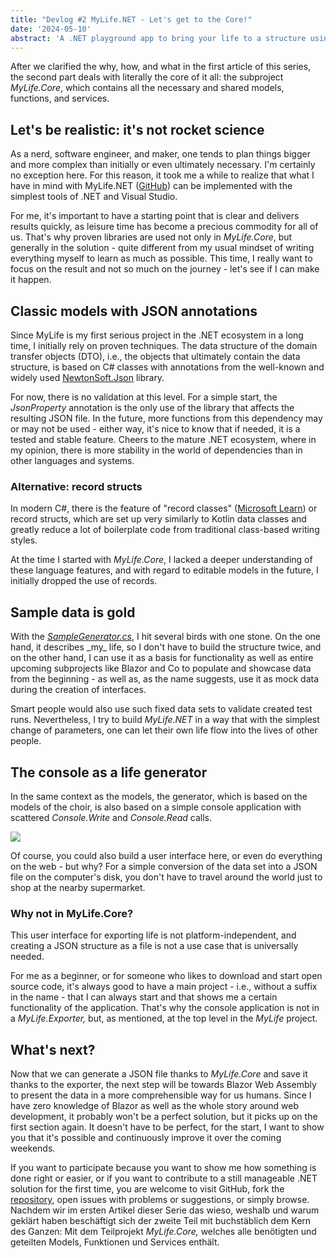 ```yaml
---
title: "Devlog #2 MyLife.NET - Let's get to the Core!"
date: '2024-05-10'
abstract: 'A .NET playground app to bring your life to a structure using Blazor, MAUI, Azure and more'
---
```


After we clarified the why, how, and what in the first article of this series, the second part deals with literally the core of it all: the subproject _MyLife.Core_, which contains all the necessary and shared models, functions, and services.

Let's be realistic: it's not rocket science
--------------------------------------------
As a nerd, software engineer, and maker, one tends to plan things bigger and more complex than initially or even ultimately necessary. I'm certainly no exception here. For this reason, it took me a while to realize that what I have in mind with MyLife.NET ([GitHub](https://github.com/tscholze/dotnet-mylife)) can be implemented with the simplest tools of .NET and Visual Studio.

For me, it's important to have a starting point that is clear and delivers results quickly, as leisure time has become a precious commodity for all of us. That's why proven libraries are used not only in _MyLife.Core_, but generally in the solution - quite different from my usual mindset of writing everything myself to learn as much as possible. This time, I really want to focus on the result and not so much on the journey - let's see if I can make it happen.

Classic models with JSON annotations
---------------------------------------
Since MyLife is my first serious project in the .NET ecosystem in a long time, I initially rely on proven techniques. The data structure of the domain transfer objects (DTO), i.e., the objects that ultimately contain the data structure, is based on C# classes with annotations from the well-known and widely used [NewtonSoft.Json](https://www.newtonsoft.com/json) library.

For now, there is no validation at this level. For a simple start, the _JsonProperty_ annotation is the only use of the library that affects the resulting JSON file. In the future, more functions from this dependency may or may not be used - either way, it's nice to know that if needed, it is a tested and stable feature. Cheers to the mature .NET ecosystem, where in my opinion, there is more stability in the world of dependencies than in other languages and systems.

### Alternative: record structs
In modern C#, there is the feature of "record classes" ([Microsoft Learn](https://learn.microsoft.com/en-us/dotnet/csharp/language-reference/builtin-types/record)) or record structs, which are set up very similarly to Kotlin data classes and greatly reduce a lot of boilerplate code from traditional class-based writing styles.

At the time I started with _MyLife.Core_, I lacked a deeper understanding of these language features, and with regard to editable models in the future, I initially dropped the use of records.

Sample data is gold
------------------------
With the [_SampleGenerator.cs_](https://github.com/tscholze/dotnet-mylife/blob/main/MyLife.Core/Generator/SampleLife.cs), I hit several birds with one stone. On the one hand, it describes \_my\_ life, so I don't have to build the structure twice, and on the other hand, I can use it as a basis for functionality as well as entire upcoming subprojects like Blazor and Co to populate and showcase data from the beginning - as well as, as the name suggests, use it as mock data during the creation of interfaces.

Smart people would also use such fixed data sets to validate created test runs. Nevertheless, I try to build _MyLife.NET_ in a way that with the simplest change of parameters, one can let their own life flow into the lives of other people.

The console as a life generator
-------------------------------
In the same context as the models, the generator, which is based on the models of the choir, is also based on a simple console application with scattered _Console.Write_ and _Console.Read_ calls.

[![](https://www.drwindows.de/news/wp-content/uploads/2025/05/mylife-exporter-console-output.png)](https://www.drwindows.de/news/wp-content/uploads/2025/05/mylife-exporter-console-output.png)

Of course, you could also build a user interface here, or even do everything on the web - but why? For a simple conversion of the data set into a JSON file on the computer's disk, you don't have to travel around the world just to shop at the nearby supermarket.

### Why not in MyLife.Core?
This user interface for exporting life is not platform-independent, and creating a JSON structure as a file is not a use case that is universally needed.

For me as a beginner, or for someone who likes to download and start open source code, it's always good to have a main project - i.e., without a suffix in the name - that I can always start and that shows me a certain functionality of the application. That's why the console application is not in a _MyLife.Exporter,_ but, as mentioned, at the top level in the _MyLife_ project.

What's next?
-------------------
Now that we can generate a JSON file thanks to _MyLife.Core_ and save it thanks to the exporter, the next step will be towards Blazor Web Assembly to present the data in a more comprehensible way for us humans. Since I have zero knowledge of Blazor as well as the whole story around web development, it probably won't be a perfect solution, but it picks up on the first section again. It doesn't have to be perfect, for the start, I want to show you that it's possible and continuously improve it over the coming weekends.

If you want to participate because you want to show me how something is done right or easier, or if you want to contribute to a still manageable .NET solution for the first time, you are welcome to visit GitHub, fork the [repository](https://github.com/tscholze/dotnet-mylife/tree/main), open issues with problems or suggestions, or simply browse.
Nachdem wir im ersten Artikel dieser Serie das wieso, weshalb und warum geklärt haben beschäftigt sich der zweite Teil mit buchstäblich dem Kern des Ganzen: Mit dem Teilprojekt _MyLife.Core,_ welches alle benötigten und geteilten Models, Funktionen und Services enthält.